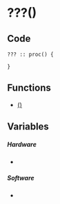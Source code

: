 # ???()

## Code
```
??? :: proc() {
	
}
```
## Functions
- [()](bank0/)
## Variables
##### Hardware
- [](variables#)
##### Software
- [](variables#)